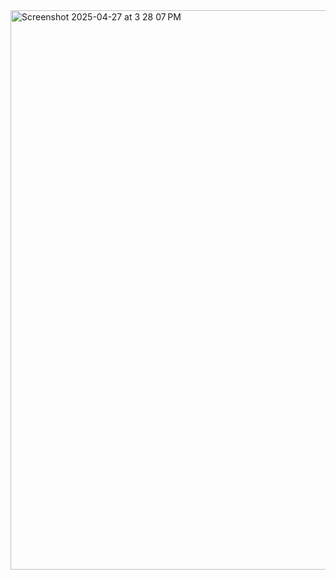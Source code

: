 <img width="895" alt="Screenshot 2025-04-27 at 3 28 07 PM" src="https://github.com/user-attachments/assets/07da4a4a-ccc5-4aec-b2f4-530fda72b8ae" />
